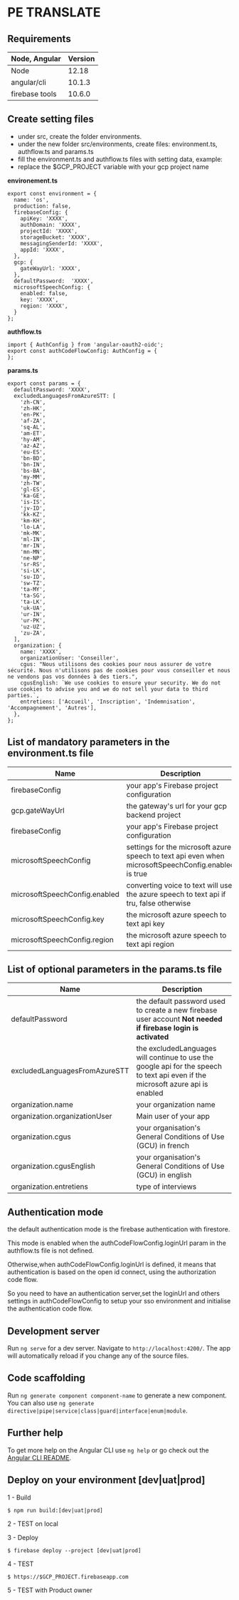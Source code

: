 # PE TRANSLATE

## Requirements

Node, Angular | Version
--- | --- 
Node | 12.18
angular/cli | 10.1.3
firebase tools | 10.6.0


## Create setting files
* under src, create the folder environments.
* under the new folder src/environments, create files: environment.ts, authflow.ts and params.ts
* fill the environment.ts and authflow.ts files with setting data, example:
* replace the $GCP_PROJECT variable with your gcp project name

**environement.ts**

```
export const environment = {
  name: 'os',
  production: false,
  firebaseConfig: {
    apiKey: 'XXXX',
    authDomain: 'XXXX',
    projectId: 'XXXX',
    storageBucket: 'XXXX',
    messagingSenderId: 'XXXX',
    appId: 'XXXX',
  },
  gcp: {
    gateWayUrl: 'XXXX',
  },
  defaultPassword:  'XXXX',
  microsoftSpeechConfig: {
    enabled: false,
    key: 'XXXX',
    region: 'XXXX',
  }
};

```

**authflow.ts**

```
import { AuthConfig } from 'angular-oauth2-oidc';
export const authCodeFlowConfig: AuthConfig = {
};
```


**params.ts**

```
export const params = {
  defaultPassword: 'XXXX',
  excludedLanguagesFromAzureSTT: [
    'zh-CN',
    'zh-HK',
    'en-PK',
    'af-ZA',
    'sq-AL',
    'am-ET',
    'hy-AM',
    'az-AZ',
    'eu-ES',
    'bn-BD',
    'bn-IN',
    'bs-BA',
    'my-MM',
    'zh-TW',
    'gl-ES',
    'ka-GE',
    'is-IS',
    'jv-ID',
    'kk-KZ',
    'km-KH',
    'lo-LA',
    'mk-MK',
    'ml-IN',
    'mr-IN',
    'mn-MN',
    'ne-NP',
    'sr-RS',
    'si-LK',
    'su-ID',
    'sw-TZ',
    'ta-MY',
    'ta-SG',
    'ta-LK',
    'uk-UA',
    'ur-IN',
    'ur-PK',
    'uz-UZ',
    'zu-ZA',
  ],
  organization: {
    name: 'XXXX',
    organizationUser: 'Conseiller',
    cgus: "Nous utilisons des cookies pour nous assurer de votre sécurité. Nous n'utilisons pas de cookies pour vous conseiller et nous ne vendons pas vos données à des tiers.",
    cgusEnglish: `We use cookies to ensure your security. We do not use cookies to advise you and we do not sell your data to third parties.`,
    entretiens: ['Accueil', 'Inscription', 'Indemnisation', 'Accompagnement', 'Autres'],
  },
};

```

## List of mandatory parameters in the environment.ts file

Name | Description
--- | --- 
firebaseConfig | your app's Firebase project configuration
gcp.gateWayUrl | the gateway's url for your gcp backend project
firebaseConfig | your app's Firebase project configuration
microsoftSpeechConfig | settings for the microsoft azure speech to text api even when microsoftSpeechConfig.enabled is true
microsoftSpeechConfig.enabled | converting voice to text will use the azure speech to text api if tru, false otherwise
microsoftSpeechConfig.key | the microsoft azure speech to text api key
microsoftSpeechConfig.region | the microsoft azure speech to text api region

## List of optional parameters in the params.ts file

Name | Description
--- | --- 
defaultPassword | the default password used to create a new firebase user account **Not needed if firebase login is activated**
excludedLanguagesFromAzureSTT | the excludedLanguages will continue to use the google api for the speech to text api even if the microsoft azure api is enabled
organization.name | your organization name
organization.organizationUser | Main user of your app
organization.cgus | your organisation's General Conditions of Use (GCU) in french
organization.cgusEnglish | your organisation's General Conditions of Use (GCU) in english
organization.entretiens | type of interviews

## Authentication mode
the default authentication mode is the firebase authentication with firestore.

This mode is enabled when the authCodeFlowConfig.loginUrl param in the authflow.ts file is not defined.

Otherwise,when authCodeFlowConfig.loginUrl is defined, it means that authentication is based on the open id connect, using the authorization code flow.

So you need to have an authentication server,set the loginUrl
and others settings in authCodeFlowConfig to setup your sso environment and initialise the authentication code flow.
## Development server

Run `ng serve` for a dev server. Navigate to `http://localhost:4200/`. The app will automatically reload if you change any of the source files.

## Code scaffolding

Run `ng generate component component-name` to generate a new component. You can also use `ng generate directive|pipe|service|class|guard|interface|enum|module`.


## Further help

To get more help on the Angular CLI use `ng help` or go check out the [Angular CLI README](https://github.com/angular/angular-cli/blob/master/README.md).

## Deploy on your environment [dev|uat|prod]

1 - Build

```
$ npm run build:[dev|uat|prod]
```

2 - TEST on local

3 - Deploy

```
$ firebase deploy --project [dev|uat|prod]
```

4 - TEST

```
$ https://$GCP_PROJECT.firebaseapp.com
```

5 - TEST with Product owner

